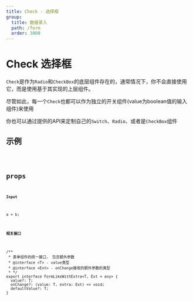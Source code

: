 ```yaml
---
title: Check - 选择框
group:
  title: 数据录入
  path: /form
  order: 3000
---
```


# Check 选择框

`Check`是作为`Radio`和`CheckBox`的底层组件存在的，通常情况下，你不会直接使用它，而是使用基于其实现的上层组件。

尽管如此，每一个`Check`也都可以作为独立的开关组件(value为boolean值的输入组件)来使用

你也可以通过提供的API来定制自己的`Switch`、`Radio`、或者是`CheckBox`组件

## 示例

<code src="./demo.tsx" />

## props

**`Input`**

```tsx | pure
a = b;
```

**`相关接口`**

```tsx | pure
/**
 * 表单组件的统一接口， 包含额外参数
 * @interface <T> - value类型
 * @interface <Ext> - onChange接收的额外参数的类型
 * */
export interface FormLikeWithExtra<T, Ext = any> {
  value?: T;
  onChange?: (value: T, extra: Ext) => void;
  defaultValue?: T;
}
```
